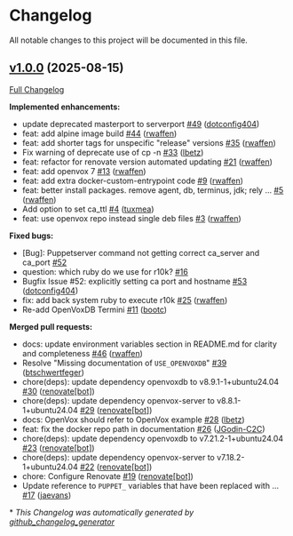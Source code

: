 # Changelog

All notable changes to this project will be documented in this file.

## [v1.0.0](https://github.com/openvoxproject/container-openvoxserver/tree/v1.0.0) (2025-08-15)

[Full Changelog](https://github.com/openvoxproject/container-openvoxserver/compare/eceabf2385577eecdbcba34b87443b86416609e7...v1.0.0)

**Implemented enhancements:**

- update deprecated masterport to serverport [\#49](https://github.com/OpenVoxProject/container-openvoxserver/pull/49) ([dotconfig404](https://github.com/dotconfig404))
- feat: add alpine image build [\#44](https://github.com/OpenVoxProject/container-openvoxserver/pull/44) ([rwaffen](https://github.com/rwaffen))
- feat: add shorter tags for unspecific "release" versions [\#35](https://github.com/OpenVoxProject/container-openvoxserver/pull/35) ([rwaffen](https://github.com/rwaffen))
- Fix warning of deprecate use of cp -n [\#33](https://github.com/OpenVoxProject/container-openvoxserver/pull/33) ([lbetz](https://github.com/lbetz))
- feat: refactor for renovate version automated updating [\#21](https://github.com/OpenVoxProject/container-openvoxserver/pull/21) ([rwaffen](https://github.com/rwaffen))
- feat: add openvox 7 [\#13](https://github.com/OpenVoxProject/container-openvoxserver/pull/13) ([rwaffen](https://github.com/rwaffen))
- feat: add extra docker-custom-entrypoint code [\#9](https://github.com/OpenVoxProject/container-openvoxserver/pull/9) ([rwaffen](https://github.com/rwaffen))
- feat: better install packages. remove agent, db, terminus, jdk; rely … [\#5](https://github.com/OpenVoxProject/container-openvoxserver/pull/5) ([rwaffen](https://github.com/rwaffen))
- Add option to set ca\_ttl [\#4](https://github.com/OpenVoxProject/container-openvoxserver/pull/4) ([tuxmea](https://github.com/tuxmea))
- feat: use openvox repo instead single deb files [\#3](https://github.com/OpenVoxProject/container-openvoxserver/pull/3) ([rwaffen](https://github.com/rwaffen))

**Fixed bugs:**

- \[Bug\]: Puppetserver command not getting correct ca\_server and ca\_port [\#52](https://github.com/OpenVoxProject/container-openvoxserver/issues/52)
- question: which ruby do we use for r10k? [\#16](https://github.com/OpenVoxProject/container-openvoxserver/issues/16)
- Bugfix Issue \#52: explicitly setting ca port and hostname [\#53](https://github.com/OpenVoxProject/container-openvoxserver/pull/53) ([dotconfig404](https://github.com/dotconfig404))
- fix: add back system ruby to execute r10k [\#25](https://github.com/OpenVoxProject/container-openvoxserver/pull/25) ([rwaffen](https://github.com/rwaffen))
- Re-add OpenVoxDB Termini [\#11](https://github.com/OpenVoxProject/container-openvoxserver/pull/11) ([bootc](https://github.com/bootc))

**Merged pull requests:**

- docs: update environment variables section in README.md for clarity and completeness [\#46](https://github.com/OpenVoxProject/container-openvoxserver/pull/46) ([rwaffen](https://github.com/rwaffen))
- Resolve "Missing documentation of `USE_OPENVOXDB`" [\#39](https://github.com/OpenVoxProject/container-openvoxserver/pull/39) ([btschwertfeger](https://github.com/btschwertfeger))
- chore\(deps\): update dependency openvoxdb to v8.9.1-1+ubuntu24.04 [\#30](https://github.com/OpenVoxProject/container-openvoxserver/pull/30) ([renovate[bot]](https://github.com/apps/renovate))
- chore\(deps\): update dependency openvox-server to v8.8.1-1+ubuntu24.04 [\#29](https://github.com/OpenVoxProject/container-openvoxserver/pull/29) ([renovate[bot]](https://github.com/apps/renovate))
- docs: OpenVox should refer to OpenVox example [\#28](https://github.com/OpenVoxProject/container-openvoxserver/pull/28) ([lbetz](https://github.com/lbetz))
- feat: fix the docker repo path in documentation [\#26](https://github.com/OpenVoxProject/container-openvoxserver/pull/26) ([JGodin-C2C](https://github.com/JGodin-C2C))
- chore\(deps\): update dependency openvoxdb to v7.21.2-1+ubuntu24.04 [\#23](https://github.com/OpenVoxProject/container-openvoxserver/pull/23) ([renovate[bot]](https://github.com/apps/renovate))
- chore\(deps\): update dependency openvox-server to v7.18.2-1+ubuntu24.04 [\#22](https://github.com/OpenVoxProject/container-openvoxserver/pull/22) ([renovate[bot]](https://github.com/apps/renovate))
- chore: Configure Renovate [\#19](https://github.com/OpenVoxProject/container-openvoxserver/pull/19) ([renovate[bot]](https://github.com/apps/renovate))
- Update reference to `PUPPET_` variables that have been replaced with … [\#17](https://github.com/OpenVoxProject/container-openvoxserver/pull/17) ([jaevans](https://github.com/jaevans))



\* *This Changelog was automatically generated by [github_changelog_generator](https://github.com/github-changelog-generator/github-changelog-generator)*
